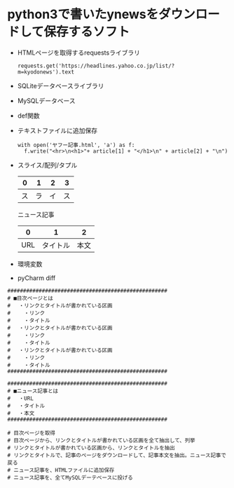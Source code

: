 # python3で書いたynewsをダウンロードして保存するソフト

  * HTMLページを取得するrequestsライブラリ
    ```
    requests.get('https://headlines.yahoo.co.jp/list/?m=kyodonews').text
    ```
  * SQLiteデータベースライブラリ
  * MySQLデータベース
  * def関数
  * テキストファイルに追加保存
    ```
    with open('ヤフー記事.html', 'a') as f:
      f.write("<hr>\n<h1>"+ article[1] + "</h1>\n" + article[2] + "\n")
    ```
  * スライス/配列/タプル

    |0|1|2|3|
    |:---:|:---:|:---:|:---:|
    |ス|ラ|イ|ス|

    ニュース記事

    |0|1|2|
    |:---:|:---:|:---:|
    |URL|タイトル|本文|

  * 環境変数
  * pyCharm diff


```
###################################################
# ■目次ページとは
# 　・リンクとタイトルが書かれている区画
# 　　・リンク
# 　　・タイトル
# 　・リンクとタイトルが書かれている区画
# 　　・リンク
# 　　・タイトル
# 　・リンクとタイトルが書かれている区画
# 　　・リンク
# 　　・タイトル
###################################################

###################################################
# ■ニュース記事とは
# 　・URL
# 　・タイトル
# 　・本文
###################################################

# 目次ページを取得
# 目次ページから、リンクとタイトルが書かれている区画を全て抽出して、列挙
# リンクとタイトルが書かれている区画から、リンクとタイトルを抽出
# リンクとタイトルで、記事のページをダウンロードして、記事本文を抽出。ニュース記事で戻る
# ニュース記事を、HTMLファイルに追加保存
# ニュース記事を、全てMySQLデーテベースに投げる
```
